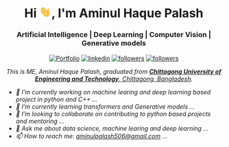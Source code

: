 
<h1 align="center">Hi <img src="https://raw.githubusercontent.com/ABSphreak/ABSphreak/master/gifs/Hi.gif" width="28">, I'm Aminul Haque Palash</h1>
<h3 align="center">Artificial Intelligence | Deep Learning | Computer Vision | Generative models</h3>




<p align="center">
    <a href="https://aminul-palash.github.io/"><img target="_blank" alt="Portfolio" title="Portfolio" src="https://img.shields.io/badge/-Portfolio-000000?style=for-the-badge&logo=koding&logoColor=Green" /></a>
    <a href="https://www.linkedin.com/in/aminulpalash"><img target="_blank" alt="linkedin" title="Find me on Linkedin" src="https://img.shields.io/badge/LinkedIn-0077B5?style=for-the-badge&logo=linkedin&logoColor=white" /></a>
    <a href="https://github.com/aminul-palash"><img target="_blank" alt="followers" title="Find me on Github" src="https://img.shields.io/badge/GitHub-100000?style=for-the-badge&logo=github&logoColor=white" /></a>
    <a href="mailto:aminulpalash506@gmail.com"><img target="_blank" alt="followers" title="Find me on Gmail" src="https://img.shields.io/badge/Gmail-D14836?style=for-the-badge&logo=gmail&logoColor=white" /></a>
</p>

<p align="center">
  <em>
    This is ME, Aminul Haque Palash, graduated from <a href="https://www.cuet.ac.bd/"> <b>Chittagong University of Engineering and Technology</b>, Chittagong, Bangladesh</a>. <br>
   
</p>


- 🔭 I’m currently working on machine learing and deep learning based project in python and C++ ...
- 🌱 I’m currently learning transformers and Generative models ...
- 👯 I’m looking to collaborate on contributing to python based projects and mentoring ...
- 💬 Ask me about data science, machine learing and deep learning ...
- 📫 How to reach me: aminulpalash506@gmail.com ...

<!-- [![GitHub Streak](http://github-readme-streak-stats.herokuapp.com?user=aminul-palash&date_format=M%20j%5B%2C%20Y%5D)](https://git.io/streak-stats)

[![Anurag's GitHub stats](https://github-readme-stats.vercel.app/api?username=aminul-palash)](https://github.com/anuraghazra/github-readme-stats)
   -->
